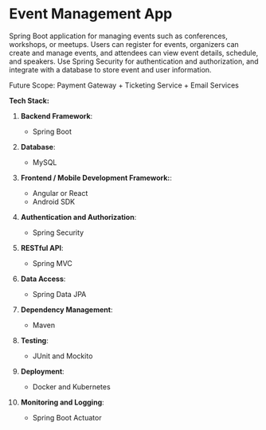 # Event Management App

Spring Boot application for managing events such as conferences, workshops, or meetups. Users can register for events, organizers can create and manage events, and attendees can view event details, schedule, and speakers. Use Spring Security for authentication and authorization, and integrate with a database to store event and user information.

Future Scope: Payment Gateway + Ticketing Service + Email Services

**Tech Stack:**

1. **Backend Framework**: 
   - Spring Boot
     
2. **Database**:
   - MySQL

3. **Frontend / Mobile Development Framework:**:
   - Angular or React
   - Android SDK

4. **Authentication and Authorization**:
   - Spring Security
     
5. **RESTful API**:
   - Spring MVC

6. **Data Access**:
   - Spring Data JPA

7. **Dependency Management**:
   - Maven
     
8. **Testing**:
   - JUnit and Mockito

9. **Deployment**:
   - Docker and Kubernetes

10. **Monitoring and Logging**:
    - Spring Boot Actuator
